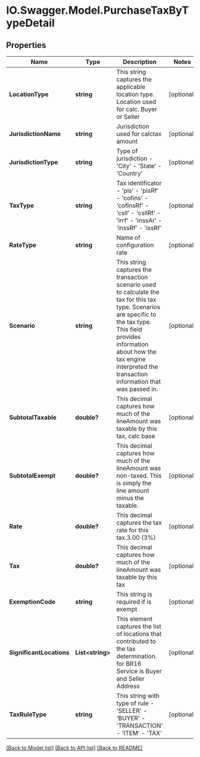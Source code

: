 # IO.Swagger.Model.PurchaseTaxByTypeDetail
## Properties

Name | Type | Description | Notes
------------ | ------------- | ------------- | -------------
**LocationType** | **string** | This string captures the applicable location type. Location used for calc. Buyer or Seller | [optional] 
**JurisdictionName** | **string** | Jurisdiction used for calctax amount | [optional] 
**JurisdictionType** | **string** | Type of jurisdiction - &#39;City&#39; - &#39;State&#39; - &#39;Country&#39;  | [optional] 
**TaxType** | **string** | Tax identificator - &#39;pis&#39; - &#39;pisRf&#39; - &#39;cofins&#39; - &#39;cofinsRf&#39; - &#39;csll&#39; - &#39;csllRf&#39; - &#39;irrf&#39; - &#39;inssAr&#39; - &#39;inssRf&#39; - &#39;issRf&#39;  | [optional] 
**RateType** | **string** | Name of configuration rate | [optional] 
**Scenario** | **string** | This string captures the transaction scenario used to calculate the tax for this tax type. Scenarios are specific to the tax type. This field provides information about how the tax engine interpreted the transaction information that was passed in. | [optional] 
**SubtotalTaxable** | **double?** | This decimal captures how much of the lineAmount was taxable by this tax, calc base | [optional] 
**SubtotalExempt** | **double?** | This decimal captures how much of the lineAmount was non-taxed. This is simply the line amount minus the taxable. | [optional] 
**Rate** | **double?** | This decimal captures the tax rate for this tax.3.00 (3%) | [optional] 
**Tax** | **double?** | This decimal captures how much of the lineAmount was taxable by this tax | [optional] 
**ExemptionCode** | **string** | This string is required if is exempt | [optional] 
**SignificantLocations** | **List&lt;string&gt;** | This element captures the list of locations that contributed to the tax determination. for BR16 Service is Buyer and Seller Address | [optional] 
**TaxRuleType** | **string** | This string with type of rule - &#39;SELLER&#39; - &#39;BUYER&#39; - &#39;TRANSACTION&#39; - &#39;ITEM&#39; - &#39;TAX&#39;  | [optional] 

[[Back to Model list]](../README.md#documentation-for-models) [[Back to API list]](../README.md#documentation-for-api-endpoints) [[Back to README]](../README.md)

